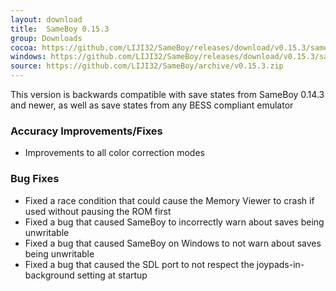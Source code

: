 ```yaml
---
layout: download
title:  SameBoy 0.15.3
group: Downloads
cocoa: https://github.com/LIJI32/SameBoy/releases/download/v0.15.3/sameboy_cocoa_v0.15.3.zip
windows: https://github.com/LIJI32/SameBoy/releases/download/v0.15.3/sameboy_winsdl_v0.15.3.zip
source: https://github.com/LIJI32/SameBoy/archive/v0.15.3.zip
---
```

This version is backwards compatible with save states from SameBoy 0.14.3 and newer, as well as save states from any BESS compliant emulator

### Accuracy Improvements/Fixes
* Improvements to all color correction modes

### Bug Fixes
* Fixed a race condition that could cause the Memory Viewer to crash if used without pausing the ROM first
* Fixed a bug that caused SameBoy to incorrectly warn about saves being unwritable
* Fixed a bug that caused SameBoy on Windows to not warn about saves being unwritable
* Fixed a bug that caused the SDL port to not respect the joypads-in-background setting at startup

